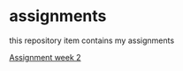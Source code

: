 # assignments
this repository item contains my assignments

[Assignment week 2](https://github.com/u756941/assignments/blob/master/Assignment_week_2.ipynb)
